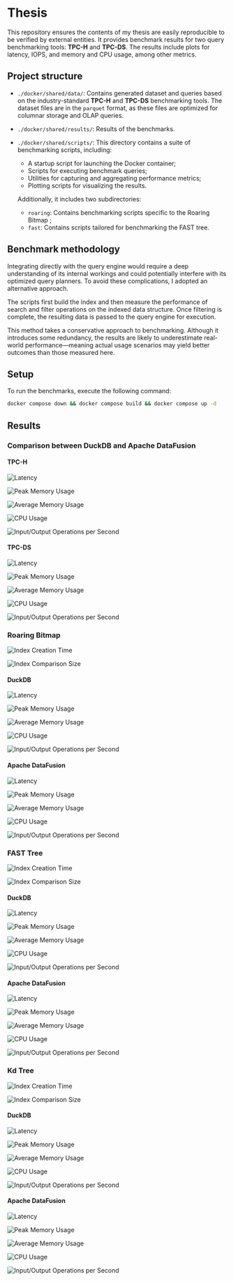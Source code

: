 # Thesis

This repository ensures the contents of my thesis are easily reproducible to be verified by external entities. It provides benchmark results for two query benchmarking tools: **TPC-H** and **TPC-DS**. The results include plots for latency, IOPS, and memory and CPU usage, among other metrics.

## Project structure

- `./docker/shared/data/`: Contains generated dataset and queries based on the industry-standard **TPC-H** and **TPC-DS** benchmarking tools. The dataset files are in the `parquet` format, as these files are optimized for columnar storage and OLAP queries.

- `./docker/shared/results/`: Results of the benchmarks.

- `./docker/shared/scripts/`: This directory contains a suite of benchmarking scripts, including:

    - A startup script for launching the Docker container;
    - Scripts for executing benchmark queries;
    - Utilities for capturing and aggregating performance metrics;
    - Plotting scripts for visualizing the results.

    Additionally, it includes two subdirectories:

    - `roaring`: Contains benchmarking scripts specific to the Roaring Bitmap  ;
    - `fast`: Contains scripts tailored for benchmarking the FAST tree.

## Benchmark methodology

Integrating directly with the query engine would require a deep understanding of its internal workings and could potentially interfere with its optimized query planners. To avoid these complications, I adopted an alternative approach.

The scripts first build the index and then measure the performance of search and filter operations on the indexed data structure. Once filtering is complete, the resulting data is passed to the query engine for execution.

This method takes a conservative approach to benchmarking. Although it introduces some redundancy, the results are likely to underestimate real-world performance—meaning actual usage scenarios may yield better outcomes than those measured here.

## Setup

To run the benchmarks, execute the following command:

```bash
docker compose down && docker compose build && docker compose up -d
```

## Results

### Comparison between DuckDB and Apache DataFusion

#### TPC-H

![Latency](./docker/shared/results/plots/tpch/Latency_s.png)

![Peak Memory Usage](./docker/shared/results/plots/tpch/Peak_Memory_Usage_MB.png)

![Average Memory Usage](./docker/shared/results/plots/tpch/Average_Memory_Usage_MB.png)

![CPU Usage](./docker/shared/results/plots/tpch/CPU_Usage_%25.png)

![Input/Output Operations per Second](./docker/shared/results/plots/tpch/IOPS_ops_s.png)

#### TPC-DS

![Latency](./docker/shared/results/plots/tpcds/Latency_s.png)

![Peak Memory Usage](./docker/shared/results/plots/tpcds/Peak_Memory_Usage_MB.png)

![Average Memory Usage](./docker/shared/results/plots/tpcds/Average_Memory_Usage_MB.png)

![CPU Usage](./docker/shared/results/plots/tpcds/CPU_Usage_%25.png)

![Input/Output Operations per Second](./docker/shared/results/plots/tpcds/IOPS_ops_s.png)

### Roaring Bitmap

![Index Creation Time](./docker/shared/results/roaring/plots/bitmap_creation_time.png)

![Index Comparison Size](./docker/shared/results/roaring/plots/roaring_vs_original_columns_size.png)

#### DuckDB

![Latency](./docker/shared/results/roaring/plots/duckdb_Latency_s.png)

![Peak Memory Usage](./docker/shared/results/roaring/plots/duckdb_Peak_Memory_Usage_MB.png)

![Average Memory Usage](./docker/shared/results/roaring/plots/duckdb_Average_Memory_Usage_MB.png)

![CPU Usage](./docker/shared/results/roaring/plots/duckdb_CPU_Usage_pct.png)

![Input/Output Operations per Second](./docker/shared/results/roaring/plots/duckdb_IOPS_ops_s.png)

#### Apache DataFusion

![Latency](./docker/shared/results/roaring/plots/datafusion_Latency_s.png)

![Peak Memory Usage](./docker/shared/results/roaring/plots/datafusion_Peak_Memory_Usage_MB.png)

![Average Memory Usage](./docker/shared/results/roaring/plots/datafusion_Average_Memory_Usage_MB.png)

![CPU Usage](./docker/shared/results/roaring/plots/datafusion_CPU_Usage_pct.png)

![Input/Output Operations per Second](./docker/shared/results/roaring/plots/datafusion_IOPS_ops_s.png)

### FAST Tree

![Index Creation Time](./docker/shared/results/fast/plots/duckdb_fast_tree_creation_time.png)

![Index Comparison Size](./docker/shared/results/fast/plots/duckdb_fast_vs_original_columns_size.png)

#### DuckDB

![Latency](./docker/shared/results/fast/plots/duckdb_Latency_s.png)

![Peak Memory Usage](./docker/shared/results/fast/plots/duckdb_Peak_Memory_Usage_MB.png)

![Average Memory Usage](./docker/shared/results/fast/plots/duckdb_Average_Memory_Usage_MB.png)

![CPU Usage](./docker/shared/results/fast/plots/duckdb_CPU_Usage_pct.png)

![Input/Output Operations per Second](./docker/shared/results/fast/plots/duckdb_IOPS_ops_s.png)

#### Apache DataFusion

![Latency](./docker/shared/results/fast/plots/datafusion_Latency_s.png)

![Peak Memory Usage](./docker/shared/results/fast/plots/datafusion_Peak_Memory_Usage_MB.png)

![Average Memory Usage](./docker/shared/results/fast/plots/datafusion_Average_Memory_Usage_MB.png)

![CPU Usage](./docker/shared/results/fast/plots/datafusion_CPU_Usage_pct.png)

![Input/Output Operations per Second](./docker/shared/results/fast/plots/datafusion_IOPS_ops_s.png)

### Kd Tree

![Index Creation Time](./docker/shared/results/kdtree/plots/.png)

![Index Comparison Size](./docker/shared/results/kdtree/plots/.png)

#### DuckDB

![Latency](./docker/shared/results/kdtree/plots/.png)

![Peak Memory Usage](./docker/shared/results/kdtree/plots/.png)

![Average Memory Usage](./docker/shared/results/kdtree/plots/.png)

![CPU Usage](./docker/shared/results/kdtree/plots/.png)

![Input/Output Operations per Second](./docker/shared/results/kdtree/plots/.png)

#### Apache DataFusion

![Latency](./docker/shared/results/kdtree/plots/.png)

![Peak Memory Usage](./docker/shared/results/kdtree/plots/.png)

![Average Memory Usage](./docker/shared/results/kdtree/plots/.png)

![CPU Usage](./docker/shared/results/kdtree/plots/.png)

![Input/Output Operations per Second](./docker/shared/results/kdtree/plots/.png)

